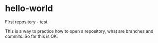 # hello-world
First repository - test

This is a way to practice how to open a repository, what are branches and commits.
So far this is OK.
